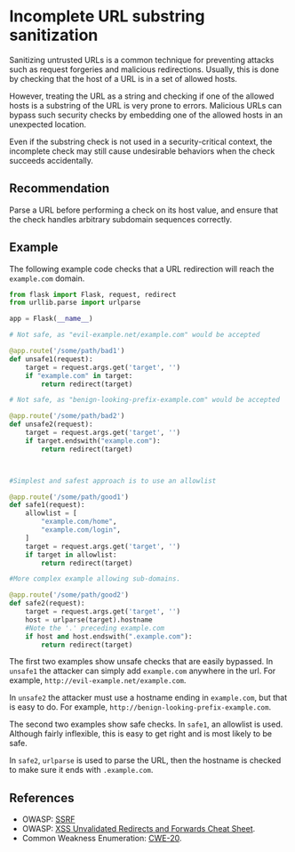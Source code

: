 # Incomplete URL substring sanitization
Sanitizing untrusted URLs is a common technique for preventing attacks such as request forgeries and malicious redirections. Usually, this is done by checking that the host of a URL is in a set of allowed hosts.

However, treating the URL as a string and checking if one of the allowed hosts is a substring of the URL is very prone to errors. Malicious URLs can bypass such security checks by embedding one of the allowed hosts in an unexpected location.

Even if the substring check is not used in a security-critical context, the incomplete check may still cause undesirable behaviors when the check succeeds accidentally.


## Recommendation
Parse a URL before performing a check on its host value, and ensure that the check handles arbitrary subdomain sequences correctly.


## Example
The following example code checks that a URL redirection will reach the `example.com` domain.


```python
from flask import Flask, request, redirect
from urllib.parse import urlparse

app = Flask(__name__)

# Not safe, as "evil-example.net/example.com" would be accepted

@app.route('/some/path/bad1')
def unsafe1(request):
    target = request.args.get('target', '')
    if "example.com" in target:
        return redirect(target)

# Not safe, as "benign-looking-prefix-example.com" would be accepted

@app.route('/some/path/bad2')
def unsafe2(request):
    target = request.args.get('target', '')
    if target.endswith("example.com"):
        return redirect(target)



#Simplest and safest approach is to use an allowlist

@app.route('/some/path/good1')
def safe1(request):
    allowlist = [
        "example.com/home",
        "example.com/login",
    ]
    target = request.args.get('target', '')
    if target in allowlist:
        return redirect(target)

#More complex example allowing sub-domains.

@app.route('/some/path/good2')
def safe2(request):
    target = request.args.get('target', '')
    host = urlparse(target).hostname
    #Note the '.' preceding example.com
    if host and host.endswith(".example.com"):
        return redirect(target)


```
The first two examples show unsafe checks that are easily bypassed. In `unsafe1` the attacker can simply add `example.com` anywhere in the url. For example, `http://evil-example.net/example.com`.

In `unsafe2` the attacker must use a hostname ending in `example.com`, but that is easy to do. For example, `http://benign-looking-prefix-example.com`.

The second two examples show safe checks. In `safe1`, an allowlist is used. Although fairly inflexible, this is easy to get right and is most likely to be safe.

In `safe2`, `urlparse` is used to parse the URL, then the hostname is checked to make sure it ends with `.example.com`.


## References
* OWASP: [SSRF](https://www.owasp.org/index.php/Server_Side_Request_Forgery)
* OWASP: [XSS Unvalidated Redirects and Forwards Cheat Sheet](https://cheatsheetseries.owasp.org/cheatsheets/Unvalidated_Redirects_and_Forwards_Cheat_Sheet.html).
* Common Weakness Enumeration: [CWE-20](https://cwe.mitre.org/data/definitions/20.html).
